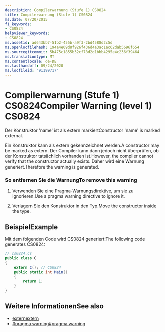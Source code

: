 ```yaml
---
description: Compilerwarnung (Stufe 1) CS0824
title: Compilerwarnung (Stufe 1) CS0824
ms.date: 07/20/2015
f1_keywords:
- CS0824
helpviewer_keywords:
- CS0824
ms.assetid: ad643bb7-51b2-455b-a9f3-2bd4588d2c5d
ms.openlocfilehash: 194a4e09d8f926f436d4a3ac1ac62dab5696f654
ms.sourcegitcommit: 5b475c1855b32cf78d2d1bbb4295e4c236f39464
ms.translationtype: MT
ms.contentlocale: de-DE
ms.lasthandoff: 09/24/2020
ms.locfileid: "91199717"
---
```

# <a name="compiler-warning-level-1-cs0824"></a><span data-ttu-id="0b207-103">Compilerwarnung (Stufe 1) CS0824</span><span class="sxs-lookup"><span data-stu-id="0b207-103">Compiler Warning (level 1) CS0824</span></span>

<span data-ttu-id="0b207-104">Der Konstruktor 'name' ist als extern markiert</span><span class="sxs-lookup"><span data-stu-id="0b207-104">Constructor 'name' is marked external.</span></span>  
  
 <span data-ttu-id="0b207-105">Ein Konstruktor kann als extern gekennzeichnet werden.</span><span class="sxs-lookup"><span data-stu-id="0b207-105">A constructor may be marked as extern.</span></span> <span data-ttu-id="0b207-106">Der Compiler kann dann jedoch nicht überprüfen, ob der Konstruktor tatsächlich vorhanden ist.</span><span class="sxs-lookup"><span data-stu-id="0b207-106">However, the compiler cannot verify that the constructor actually exists.</span></span> <span data-ttu-id="0b207-107">Daher wird eine Warnung generiert.</span><span class="sxs-lookup"><span data-stu-id="0b207-107">Therefore the warning is generated.</span></span>  
  
### <a name="to-remove-this-warning"></a><span data-ttu-id="0b207-108">So entfernen Sie die Warnung</span><span class="sxs-lookup"><span data-stu-id="0b207-108">To remove this warning</span></span>  
  
1. <span data-ttu-id="0b207-109">Verwenden Sie eine Pragma-Warnungsdirektive, um sie zu ignorieren.</span><span class="sxs-lookup"><span data-stu-id="0b207-109">Use a pragma warning directive to ignore it.</span></span>  
  
2. <span data-ttu-id="0b207-110">Verlagern Sie den Konstruktor in den Typ.</span><span class="sxs-lookup"><span data-stu-id="0b207-110">Move the constructor inside the type.</span></span>  
  
## <a name="example"></a><span data-ttu-id="0b207-111">Beispiel</span><span class="sxs-lookup"><span data-stu-id="0b207-111">Example</span></span>  

 <span data-ttu-id="0b207-112">Mit dem folgenden Code wird CS0824 generiert:</span><span class="sxs-lookup"><span data-stu-id="0b207-112">The following code generates CS0824:</span></span>  
  
```csharp  
// cs0824.cs  
public class C  
{  
    extern C(); // CS0824  
    public static int Main()  
    {  
        return 1;  
    }  
}  
```  
  
## <a name="see-also"></a><span data-ttu-id="0b207-113">Weitere Informationen</span><span class="sxs-lookup"><span data-stu-id="0b207-113">See also</span></span>

- [<span data-ttu-id="0b207-114">extern</span><span class="sxs-lookup"><span data-stu-id="0b207-114">extern</span></span>](../language-reference/keywords/extern.md)
- [<span data-ttu-id="0b207-115">#pragma warning</span><span class="sxs-lookup"><span data-stu-id="0b207-115">#pragma warning</span></span>](../language-reference/preprocessor-directives/preprocessor-pragma-warning.md)

